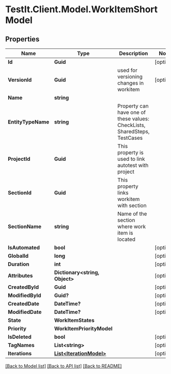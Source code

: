 # TestIt.Client.Model.WorkItemShortModel

## Properties

Name | Type | Description | Notes
------------ | ------------- | ------------- | -------------
**Id** | **Guid** |  | [optional] 
**VersionId** | **Guid** | used for versioning changes in workitem | [optional] 
**Name** | **string** |  | 
**EntityTypeName** | **string** | Property can have one of these values: CheckLists, SharedSteps, TestCases | 
**ProjectId** | **Guid** | This property is used to link autotest with project | 
**SectionId** | **Guid** | This property links workitem with section | 
**SectionName** | **string** | Name of the section where work item is located | 
**IsAutomated** | **bool** |  | [optional] 
**GlobalId** | **long** |  | [optional] 
**Duration** | **int** |  | [optional] 
**Attributes** | **Dictionary&lt;string, Object&gt;** |  | [optional] 
**CreatedById** | **Guid** |  | [optional] 
**ModifiedById** | **Guid?** |  | [optional] 
**CreatedDate** | **DateTime?** |  | [optional] 
**ModifiedDate** | **DateTime?** |  | [optional] 
**State** | **WorkItemStates** |  | 
**Priority** | **WorkItemPriorityModel** |  | 
**IsDeleted** | **bool** |  | [optional] 
**TagNames** | **List&lt;string&gt;** |  | [optional] 
**Iterations** | [**List&lt;IterationModel&gt;**](IterationModel.md) |  | [optional] 

[[Back to Model list]](../README.md#documentation-for-models) [[Back to API list]](../README.md#documentation-for-api-endpoints) [[Back to README]](../README.md)

